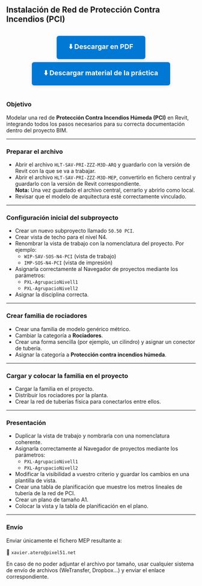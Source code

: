 ## Instalación de Red de Protección Contra Incendios (PCI)

<div style="text-align:center; margin: 32px 0;">
  <a href="https://1drv.ms/b/c/6a093b703caad82e/ERxm-wpnwrdMnlFsyEX5dxABYMfu5JvhoWa9xX2o1cptEw?e=AyyvgZ" target="_blank" style="display:inline-block; padding:16px 32px; background:#0078d4; color:white; font-size:18px; border-radius:6px; text-decoration:none; font-weight:bold; box-shadow:0 2px 8px #0002; margin-bottom: 8px;">
    ⬇️ Descargar en PDF
  </a>
  <a href="https://1drv.ms/u/c/6a093b703caad82e/ER35YbWwBN1MmbILvUgsY7wBiO83tcqzgf9cNVNv1xRS1w?e=pz02iD" target="_blank" style="display:inline-block; padding:16px 32px; background:#0078d4; color:white; font-size:18px; border-radius:6px; text-decoration:none; font-weight:bold; box-shadow:0 2px 8px #0002; margin-bottom: 8px;">
    ⬇️ Descargar material de la práctica
  </a>
</div>

### Objetivo

Modelar una red de **Protección Contra Incendios Húmeda (PCI)** en Revit, integrando todos los pasos necesarios para su correcta documentación dentro del proyecto BIM.

---

### Preparar el archivo

- Abrir el archivo `HLT-SAV-PRI-ZZZ-M3D-ARQ` y guardarlo con la versión de Revit con la que se va a trabajar.
- Abrir el archivo `HLT-SAV-PRI-ZZZ-M3D-MEP`, convertirlo en fichero central y guardarlo con la versión de Revit correspondiente.  
  **Nota:** Una vez guardado el archivo central, cerrarlo y abrirlo como local.
- Revisar que el modelo de arquitectura esté correctamente vinculado.

---

### Configuración inicial del subproyecto

- Crear un nuevo subproyecto llamado `50.50 PCI`.
- Crear vista de techo para el nivel N4.
- Renombrar la vista de trabajo con la nomenclatura del proyecto. Por ejemplo:
  - `WIP-SAV-SOS-N4-PCI` (vista de trabajo)
  - `IMP-SOS-N4-PCI` (vista de impresión)
- Asignarla correctamente al Navegador de proyectos mediante los parámetros:
  - `PXL-AgrupacioNivell1`
  - `PXL-AgrupacioNivell2`
- Asignar la disciplina correcta.

---

### Crear familia de rociadores

- Crear una familia de modelo genérico métrico.
- Cambiar la categoría a **Rociadores**.
- Crear una forma sencilla (por ejemplo, un cilindro) y asignar un conector de tubería.
- Asignar la categoría a **Protección contra incendios húmeda**.

---

### Cargar y colocar la familia en el proyecto

- Cargar la familia en el proyecto.
- Distribuir los rociadores por la planta.
- Crear la red de tuberías física para conectarlos entre ellos.

---

### Presentación

- Duplicar la vista de trabajo y nombrarla con una nomenclatura coherente.
- Asignarla correctamente al Navegador de proyectos mediante los parámetros:
  - `PXL-AgrupacioNivell1`
  - `PXL-AgrupacioNivell2`
- Modificar la visibilidad a vuestro criterio y guardar los cambios en una plantilla de vista.
- Crear una tabla de planificación que muestre los metros lineales de tubería de la red de PCI.
- Crear un plano de tamaño A1.
- Colocar la vista y la tabla de planificación en el plano.

---

### Envío

Enviar únicamente el fichero MEP resultante a:

📧 `xavier.atero@pixel51.net`

En caso de no poder adjuntar el archivo por tamaño, usar cualquier sistema de envío de archivos (WeTransfer, Dropbox…) y enviar el enlace correspondiente.
